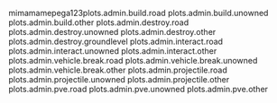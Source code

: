 mimamamepega123plots.admin.build.road
plots.admin.build.unowned
plots.admin.build.other
plots.admin.destroy.road
plots.admin.destroy.unowned
plots.admin.destroy.other
plots.admin.destroy.groundlevel
plots.admin.interact.road
plots.admin.interact.unowned
plots.admin.interact.other
plots.admin.vehicle.break.road
plots.admin.vehicle.break.unowned
plots.admin.vehicle.break.other
plots.admin.projectile.road
plots.admin.projectile.unowned
plots.admin.projectile.other
plots.admin.pve.road
plots.admin.pve.unowned
plots.admin.pve.other

